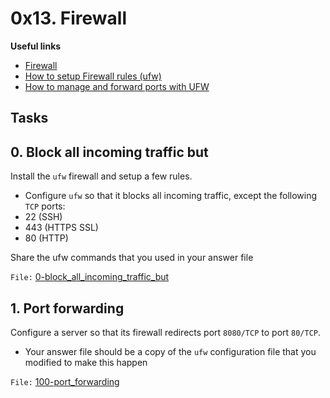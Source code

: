 # 0x13. Firewall

**Useful links**

- [Firewall](https://en.wikipedia.org/wiki/Firewall_%28computing%29)
- [How to setup Firewall rules (ufw)](https://www.youtube.com/watch?v=4KttswFPaiw&t=2s)
- [How to manage and forward ports with UFW](https://www.arubacloud.com/tutorial/how-to-manage-and-forward-ports-with-ufw-on-ubuntu-18-04.aspx)

## Tasks
## 0. Block all incoming traffic but
Install the `ufw` firewall and setup a few rules.

- Configure `ufw` so that it blocks all incoming traffic, except the following `TCP` ports:
 - 22 (SSH)
 - 443 (HTTPS SSL)
 - 80 (HTTP)

Share the ufw commands that you used in your answer file

`File:` [0-block_all_incoming_traffic_but](0-block_all_incoming_traffic_but)


## 1. Port forwarding
Configure a server so that its firewall redirects port `8080/TCP` to port `80/TCP`.
- Your answer file should be a copy of the `ufw` configuration file that you modified to make this happen

`File:` [100-port_forwarding](100-port_forwarding)
